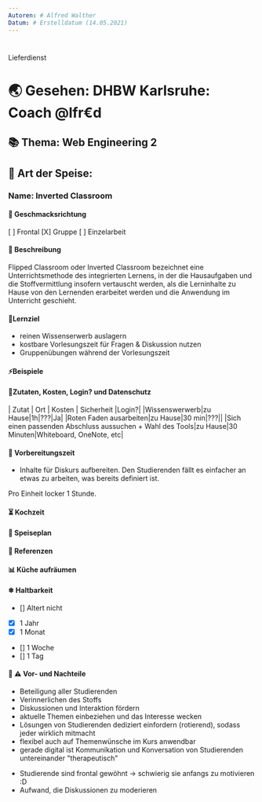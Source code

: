 ```yaml
---
Autoren: # Alfred Walther
Datum: # Erstelldatum (14.05.2021)
---
```


# <!-- Name des Rezepts -->
Lieferdienst
# 🌏 Gesehen: DHBW Karlsruhe: Coach @lfr€d

## 📚 Thema: Web Engineering 2

## 🍲 Art der Speise: <!-- Art der Speise: Vorspeise , Hauptgang, Desert -->

### Name: Inverted Classroom


#### 🍹 Geschmacksrichtung
[ ] Frontal
[X] Gruppe
[ ] Einzelarbeit

#### 📄 Beschreibung 
Flipped Classroom oder Inverted Classroom bezeichnet eine Unterrichtsmethode des integrierten Lernens, in der die Hausaufgaben und die Stoffvermittlung insofern vertauscht werden, als die Lerninhalte zu Hause von den Lernenden erarbeitet werden und die Anwendung im Unterricht geschieht.

#### 🏁Lernziel
* reinen Wissenserwerb auslagern
* kostbare Vorlesungszeit für Fragen & Diskussion nutzen
* Gruppenübungen während der Vorlesungszeit

#### ⚡Beispiele

#### 📜Zutaten, Kosten, Login? und Datenschutz 
<!-- Bei den Zutaten sind die Kosten zu bedenken. Weiterhin könnte man hier eine Anmerkung zum Datenschutz machen. -->

| Zutat | Ort | Kosten | Sicherheit |Login?|
|Wissenswerwerb|zu Hause|1h|???|Ja|
|Roten Faden ausarbeiten|zu Hause|30 min|???||
|Sich einen passenden Abschluss aussuchen + Wahl des Tools|zu Hause|30 Minuten|Whiteboard, OneNote, etc|

#### 🚧 Vorbereitungszeit 
<!-- Hier geht es darum, wie lange eine Vorbereitung für die Einheit dauert. Ein Lernvideo kann mehrere Stunden dauern. -->
* Inhalte für Diskurs aufbereiten. Den Studierenden fällt es einfacher an etwas zu arbeiten, was bereits definiert ist.

Pro Einheit locker 1 Stunde.

#### ⏳ Kochzeit 
<!-- bspw. "max. 10 Minuten" wie lange wird dieses Format angewendet -->

#### 🍴 Speiseplan 
<!--
Ablauf
    Hier sollte man ganz genau beschreiben, wie das geht, damit es auch gut ankommt. Ein Poll, beispielsweise, wo nur der Fragesteller die Antworten sieht ist nicht best-practice. Daher bitte gerne viel Detail hier, dass man das Szenario wirklich nachstellen kann.
    
    Zu vermeiden ist ala: "Kochen Sie die Nudeln bis sie fertig sind." 
-->

#### 📑 Referenzen
<!-- Hier wäre es sehr schön, wenn man ein Beispiel zeigen könnte, das idealerweise offen, zb auf GIT liegt. -->

#### 📊 Küche aufräumen 

#### ❄ Haltbarkeit
<!--
    Einmal hergestellt, wie Joghurt z.B., kann man die Einheit leicht wieder verwenden, sodass die Vorbereitungszeit amortiziert wird.

    Die entsprechende Box ankreuzen: - [x]
-->

- [] Altert nicht
- [x] 1 Jahr
- [x] 1 Monat
- [] 1 Woche
- [] 1 Tag
<!-- - [] eigene Angabe -->

#### 🤔 ⚠️ Vor- und Nachteile
<!-- Diskussion -->
+ Beteiligung aller Studierenden
+ Verinnerlichen des Stoffs
+ Diskussionen und Interaktion fördern
+ aktuelle Themen einbeziehen und das Interesse wecken
+ Lösungen von Studierenden dediziert einfordern (rotierend), sodass jeder wirklich mitmacht
+ flexibel auch auf Themenwünsche im Kurs anwendbar
+ gerade digital ist Kommunikation und Konversation von Studierenden untereinander "therapeutisch" 

- Studierende sind frontal gewöhnt -> schwierig sie anfangs zu motivieren :D
- Aufwand, die Diskussionen zu moderieren


